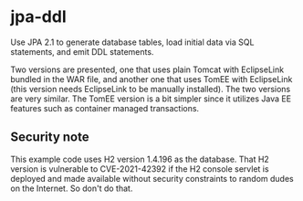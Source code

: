 # jpa-ddl

Use JPA 2.1 to generate database tables, load initial data via SQL statements, and emit DDL statements.

Two versions are presented, one that uses plain Tomcat with EclipseLink bundled in the WAR file, and another one that uses TomEE with EclipseLink (this version needs EclipseLink to be manually installed). The two versions are very similar. The TomEE version is a bit simpler since it utilizes Java EE features such as container managed transactions.

## Security note

This example code uses H2 version 1.4.196 as the database. That H2 version is vulnerable to CVE-2021-42392 if the H2 console servlet is deployed and made available without security constraints to random dudes on the Internet. So don't do that.
